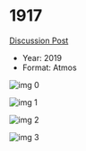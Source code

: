 # 1917

[Discussion Post](https://www.avsforum.com/threads/bass-eq-for-filtered-movies.2995212/post-59350372)

* Year: 2019
* Format: Atmos

![img 0](https://i.imgur.com/FEv6NO2.jpg)

![img 1](https://i.imgur.com/aMSl3jZ.png)

![img 2](https://i.imgur.com/fesca0H.jpg)

![img 3](https://i.imgur.com/q0dDrcK.png)

